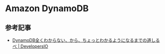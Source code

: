 # Amazon DynamoDB

## 参考記事

- [DynamoDB全くわからない、から、ちょっとわかるようになるまでの道しるべ | DevelopersIO](https://dev.classmethod.jp/articles/dynamodb-chottowakaru/)